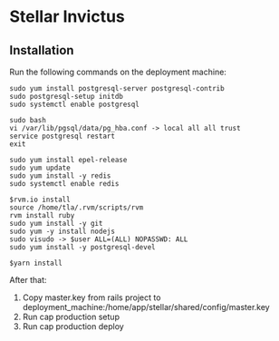 # Stellar Invictus

## Installation

Run the following commands on the deployment machine:
```
sudo yum install postgresql-server postgresql-contrib
sudo postgresql-setup initdb
sudo systemctl enable postgresql

sudo bash
vi /var/lib/pgsql/data/pg_hba.conf -> local all all trust
service postgresql restart
exit

sudo yum install epel-release
sudo yum update
sudo yum install -y redis
sudo systemctl enable redis

$rvm.io install
source /home/tla/.rvm/scripts/rvm
rvm install ruby
sudo yum install -y git
sudo yum -y install nodejs
sudo visudo -> $user ALL=(ALL) NOPASSWD: ALL
sudo yum install -y postgresql-devel

$yarn install
```

After that:
1. Copy master.key from rails project to deployment_machine:/home/app/stellar/shared/config/master.key
2. Run cap production setup
3. Run cap production deploy